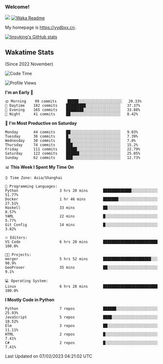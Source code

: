 ### Welcome!

![](https://visitor-badge.glitch.me/badge?page_id=linsyking.linsyking)
[![Waka Readme](https://github.com/linsyking/linsyking/actions/workflows/waka-readme.yml/badge.svg)](https://github.com/linsyking/linsyking/actions/workflows/waka-readme.yml)

My homepage is <https://yydbxx.cn>.

[![linsyking's GitHub stats](https://github-readme-stats.vercel.app/api?username=linsyking&show_icons=true&theme=onedark)](https://github.com/anuraghazra/github-readme-stats)

## Wakatime Stats

(Since 2022 November)

<!--START_SECTION:waka-->
![Code Time](http://img.shields.io/badge/Code%20Time-145%20hrs%202%20mins-blue)

![Profile Views](http://img.shields.io/badge/Profile%20Views-0-blue)

**I'm an Early 🐤** 

```text
🌞 Morning    99 commits     █████░░░░░░░░░░░░░░░░░░░░   20.33% 
🌆 Daytime    182 commits    █████████░░░░░░░░░░░░░░░░   37.37% 
🌃 Evening    165 commits    ████████░░░░░░░░░░░░░░░░░   33.88% 
🌙 Night      41 commits     ██░░░░░░░░░░░░░░░░░░░░░░░   8.42%

```
📅 **I'm Most Productive on Saturday** 

```text
Monday       44 commits     ██░░░░░░░░░░░░░░░░░░░░░░░   9.03% 
Tuesday      36 commits     █░░░░░░░░░░░░░░░░░░░░░░░░   7.39% 
Wednesday    38 commits     ██░░░░░░░░░░░░░░░░░░░░░░░   7.8% 
Thursday     74 commits     ███░░░░░░░░░░░░░░░░░░░░░░   15.2% 
Friday       111 commits    █████░░░░░░░░░░░░░░░░░░░░   22.79% 
Saturday     122 commits    ██████░░░░░░░░░░░░░░░░░░░   25.05% 
Sunday       62 commits     ███░░░░░░░░░░░░░░░░░░░░░░   12.73%

```


📊 **This Week I Spent My Time On** 

```text
⌚︎ Time Zone: Asia/Shanghai

💬 Programming Languages: 
Python                   3 hrs 20 mins       █████████████░░░░░░░░░░░░   51.77% 
Docker                   1 hr 46 mins        ███████░░░░░░░░░░░░░░░░░░   27.51% 
Haskell                  33 mins             ██░░░░░░░░░░░░░░░░░░░░░░░   8.57% 
YAML                     22 mins             █░░░░░░░░░░░░░░░░░░░░░░░░   5.77% 
Git Config               14 mins             █░░░░░░░░░░░░░░░░░░░░░░░░   3.82%

🔥 Editors: 
VS Code                  6 hrs 28 mins       █████████████████████████   100.0%

🐱‍💻 Projects: 
merger                   5 hrs 52 mins       ██████████████████████░░░   90.9% 
GeoProver                35 mins             ██░░░░░░░░░░░░░░░░░░░░░░░   9.1%

💻 Operating System: 
Linux                    6 hrs 28 mins       █████████████████████████   100.0%

```

**I Mostly Code in Python** 

```text
Python                   7 repos             ██████░░░░░░░░░░░░░░░░░░░   25.93% 
JavaScript               5 repos             ████░░░░░░░░░░░░░░░░░░░░░   18.52% 
Elm                      3 repos             ██░░░░░░░░░░░░░░░░░░░░░░░   11.11% 
HTML                     2 repos             █░░░░░░░░░░░░░░░░░░░░░░░░   7.41% 
C#                       2 repos             █░░░░░░░░░░░░░░░░░░░░░░░░   7.41%

```



 Last Updated on 07/02/2023 04:21:02 UTC
<!--END_SECTION:waka-->
